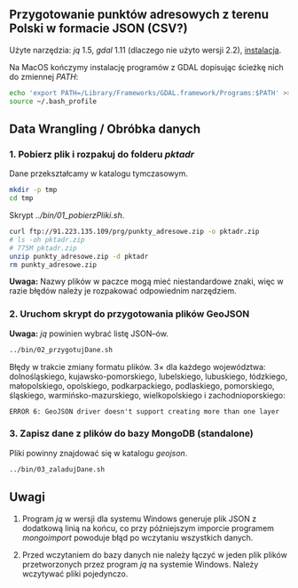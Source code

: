 ## Przygotowanie punktów adresowych z terenu Polski w formacie JSON (CSV?)

Użyte narzędzia: _jq_ 1.5, _gdal_ 1.11 (dlaczego nie użyto wersji 2.2),
[instalacja](https://tilemill-project.github.io/tilemill/docs/guides/gdal/).

Na MacOS kończymy instalację programów z GDAL dopisując ścieżkę nich
do zmiennej _PATH_:
```bash
echo 'export PATH=/Library/Frameworks/GDAL.framework/Programs:$PATH' >> ~/.bash_profile
source ~/.bash_profile
```

## Data Wrangling / Obróbka danych

### 1. Pobierz plik i rozpakuj do folderu _pktadr_

Dane przekształcamy w katalogu tymczasowym.
```bash
mkdir -p tmp
cd tmp
```

Skrypt _../bin/01_pobierzPliki.sh_.
```bash
curl ftp://91.223.135.109/prg/punkty_adresowe.zip -o pktadr.zip
# ls -oh pktadr.zip
# 775M pktadr.zip
unzip punkty_adresowe.zip -d pktadr
rm punkty_adresowe.zip
```

**Uwaga:** Nazwy plików w paczce mogą mieć niestandardowe znaki, więc w razie błędów należy je rozpakować odpowiednim narzędziem.

### 2. Uruchom skrypt do przygotowania plików GeoJSON

**Uwaga:** _jq_ powinien wybrać listę JSON–ów.
```bash
../bin/02_przygotujDane.sh
```

Błędy w trakcie zmiany formatu plików.
3× dla każdego województwa: dolnośląskiego, kujawsko-pomorskiego, lubelskiego,
lubuskiego, łódzkiego, małopolskiego, opolskiego, podkarpackiego, podlaskiego,
pomorskiego, śląskiego, warmińsko-mazurskiego, wielkopolskiego
i zachodnioporskiego:
```
ERROR 6: GeoJSON driver doesn't support creating more than one layer
```

<!--
### Pliki GeoJSON gotowe do załadowania do MongoDB

* [Punkty adresowe](https://drive.google.com/file/d/1c76CsnoARrlPwRoOsInwhvXnYVPWgiZx/view?usp=sharing) w formacie geojson(bez nagłówka) z dnia 19.02.2018
-->

### 3. Zapisz dane z plików do bazy MongoDB (standalone)

Pliki powinny znajdować się w katalogu _geojson_.

```bash
../bin/03_zaladujDane.sh
```

## Uwagi

1. Program _jq_ w wersji dla systemu Windows generuje plik JSON z dodatkową
linią na końcu, co przy późniejszym imporcie programem _mongoimport_ powoduje
błąd po wczytaniu wszystkich danych.

1. Przed wczytaniem do bazy danych nie należy łączyć w jeden plik plików
przetworzonych przez program _jq_ na systemie Windows.
Należy wczytywać pliki pojedynczo.
